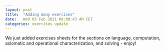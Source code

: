 ```yaml
---
layout: post
title:  "Adding many exercises"
date:   Wed 03 Feb 2021 08:00:43 AM CET
categories: exercises update
---
```

We just added exercises sheets for the sections on language, 
computation, axiomatic and operational characterization, and solving - enjoy!
